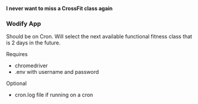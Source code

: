 #### I never want to miss a CrossFit class again

### Wodify App

Should be on Cron. Will select the next available functional fitness class that is 2 days in the future.

Requires

- chromedriver
- .env with username and password

Optional

- cron.log file if running on a cron
